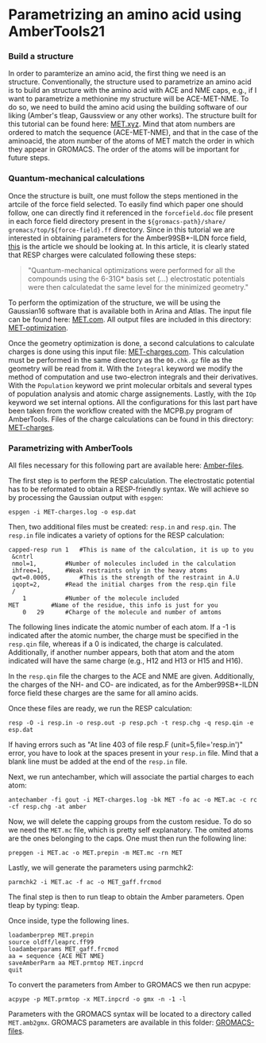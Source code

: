 # Parametrizing an amino acid using AmberTools21

### Build a structure

In order to paramterize an amino acid, the first thing we need
is an structure. Conventionally, the structure used to parametrize
an amino acid is to build an structure with the amino acid with
ACE and NME caps, e.g., if I want to parametrize a methionine my
structure will be ACE-MET-NME. To do so, we need to build the amino
acid using the building software of our liking (Amber's tleap, 
Gaussview or any other works). The structure built for this tutorial
can be found here: [MET.xyz](https://drive.google.com/file/d/14VTesUlBdBR3O2gln5xxqVhOX5dlqAq7/view?usp=sharing).
Mind that atom numbers are ordered to match the sequence (ACE-MET-NME), and
that in the case of the aminoacid, the atom number of the atoms of MET
match the order in which they appear in GROMACS. The order of the atoms
will be important for future steps.

### Quantum-mechanical calculations

Once the structure is built, one must follow the steps mentioned in the
artcile of the force field selected. To easily find which paper one should
follow, one can directly find it referenced in the `forcefield.doc` file
present in each force field directory present in the `${gromacs-path}/share/
gromacs/top/${force-field}.ff` directory. Since in this tutorial we are
interested in obtaining parameters for the Amber99SB*-ILDN force field,
[this](https://onlinelibrary.wiley.com/doi/full/10.1002/1096-987X%28200009%2921%3A12%3C1049%3A%3AAID-JCC3%3E3.0.CO%3B2-F)
is the article we should be looking at. In this article, it is clearly 
stated that RESP charges were calculated following these steps: 
>"Quantum-mechanical optimizations were performed for all the compounds using the 6-31G* basis set (...) electrostatic potentials were then calculatedat the same level for the minimized geometry."

To perform the optimization of the structure, we will be using the 
Gaussian16 software that is available both in Arina and Atlas. 
The input file can be found
here: [MET.com](https://drive.google.com/file/d/1uwgWsbBYX_GkuoYXiIxZOoyUzQeSApi5/view?usp=sharing).
All output files are included in this directory: [MET-optimization](https://drive.google.com/drive/folders/1KP_juucM5HoVWYu1N6cnb1D87KyUdrr3?usp=sharing).

Once the geometry optimization is done, a second calculations to calculate
charges is done using this input file: [MET-charges.com](https://drive.google.com/file/d/1OtG-hHixxj28nn3dZAFq_VbB3i3yNOQJ/view?usp=sharing).
This calculation must be performed in the same directory as the `00.chk.gz`
file as the geometry will be read from it. With the `Integral` keyword we
modify the method of computation and use two-electron integrals and their
derivatives. With the `Population` keyword we print molecular orbitals
and several types of population analysis and atomic charge assignements.
Lastly, with the `IOp` keyword we set internal options. All the
configurations for this last part have been taken from the workflow created
with the MCPB.py program of AmberTools. Files of the charge calculations
can be found in this directory: [MET-charges](https://drive.google.com/drive/folders/1fBlb3yddsKRmj5ysZJMOxwwqVAsf7Kdv?usp=sharing).

### Parametrizing with AmberTools

All files necessary for this following part are available here:
[Amber-files](https://drive.google.com/drive/folders/1CScwN_MEvd2U18LFbZkF3OLA9JXDM8AF?usp=sharing).

The first step is to perform the RESP calculation. The electrostatic 
potential has to be reformated to obtain a RESP-friendly syntax. We will
achieve so by processing the Gaussian output with `espgen`:

```
espgen -i MET-charges.log -o esp.dat
```

Then, two additional files must be created: `resp.in` and `resp.qin`.
The `resp.in` file indicates a variety of options for the RESP calculation:

```
capped-resp run 1	#This is name of the calculation, it is up to you
 &cntrl
 nmol=1,		#Number of molecules included in the calculation
 ihfree=1,		#Weak restraints only in the heavy atoms
 qwt=0.0005,		#This is the strength of the restraint in A.U
 iqopt=2,		#Read the initial charges from the resp.qin file
 /
    1			#Number of the molecule included
MET			#Name of the residue, this info is just for you
    0   29		#Charge of the molecule and number of amtoms
```

The following lines indicate the atomic number of each atom. If a -1 is 
indicated after the atomic number, the charge must be specified in the
`resp.qin` file, whereas if a 0 is indicated, the charge is calculated.
Additionally, if another number appears, both that atom and the atom 
indicated will have the same charge (e.g., H12 and H13 or H15 and H16).

In the `resp.qin` file the charges to the ACE and NME are given. 
Additionally, the charges of the NH- and CO- are indicated, as for the
Amber99SB*-ILDN force field these charges are the same for all amino acids.

Once these files are ready, we run the RESP calculation:

```
resp -O -i resp.in -o resp.out -p resp.pch -t resp.chg -q resp.qin -e esp.dat
```

If having errors such as "At line 403 of file resp.F (unit=5,file='resp.in')"
error, you have to look at the spaces present in your `resp.in` file. Mind
that a blank line must be added at the end of the `resp.in` file.

Next, we run antechamber, which will associate the partial charges to each
atom:

```
antechamber -fi gout -i MET-charges.log -bk MET -fo ac -o MET.ac -c rc -cf resp.chg -at amber
```

Now, we will delete the capping groups from the custom residue. To do so
we need the `MET.mc` file, which is pretty self explanatory. The omited
atoms are the ones belonging to the caps. One must then run the following
line:

```
prepgen -i MET.ac -o MET.prepin -m MET.mc -rn MET
```

Lastly, we will generate the parameters using parmchk2:

```
parmchk2 -i MET.ac -f ac -o MET_gaff.frcmod
```

The final step is then to run tleap to obtain the Amber parameters. Open
tleap by typing: tleap.

Once inside, type the following lines.

```
loadamberprep MET.prepin
source oldff/leaprc.ff99
loadamberparams MET_gaff.frcmod
aa = sequence {ACE MET NME}
saveAmberParm aa MET.prmtop MET.inpcrd
quit
```

To convert the parameters from Amber to GROMACS we then run acpype:

```
acpype -p MET.prmtop -x MET.inpcrd -o gmx -n -1 -l
```

Parameters with the GROMACS syntax will be located to a directory
called `MET.amb2gmx`. GROMACS parameters are available in this folder:
[GROMACS-files](https://drive.google.com/drive/folders/1c6v6RRbjuviPSuCLcg-vlnU8uC0RR6Ya?usp=sharing).
